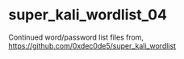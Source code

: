 # super_kali_wordlist_04
Continued word/password list files from, https://github.com/0xdec0de5/super_kali_wordlist
